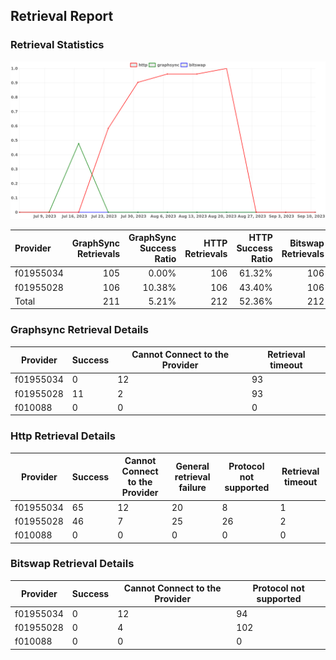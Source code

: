## Retrieval Report
### Retrieval Statistics
<img src="https://raw.githubusercontent.com/data-preservation-programs/filplus-checker-assets/main/filecoin-project/filecoin-plus-large-datasets/issues/1737/1694442572714.png"/>

| Provider  | GraphSync Retrievals | GraphSync Success Ratio | HTTP Retrievals | HTTP Success Ratio | Bitswap Retrievals | Bitswap Success Ratio |
| :-------- | -------------------: | ----------------------: | --------------: | -----------------: | -----------------: | --------------------: |
| f01955034 |                  105 |                   0.00% |             106 |             61.32% |                106 |                 0.00% |
| f01955028 |                  106 |                  10.38% |             106 |             43.40% |                106 |                 0.00% |
| Total     |                  211 |                   5.21% |             212 |             52.36% |                212 |                 0.00% |

### Graphsync Retrieval Details
| Provider  | Success | Cannot Connect to the Provider | Retrieval timeout |
| --------- | ------- | ------------------------------ | ----------------- |
| f01955034 | 0       | 12                             | 93                |
| f01955028 | 11      | 2                              | 93                |
| f010088   | 0       | 0                              | 0                 |

### Http Retrieval Details
| Provider  | Success | Cannot Connect to the Provider | General retrieval failure | Protocol not supported | Retrieval timeout |
| --------- | ------- | ------------------------------ | ------------------------- | ---------------------- | ----------------- |
| f01955034 | 65      | 12                             | 20                        | 8                      | 1                 |
| f01955028 | 46      | 7                              | 25                        | 26                     | 2                 |
| f010088   | 0       | 0                              | 0                         | 0                      | 0                 |

### Bitswap Retrieval Details
| Provider  | Success | Cannot Connect to the Provider | Protocol not supported |
| --------- | ------- | ------------------------------ | ---------------------- |
| f01955034 | 0       | 12                             | 94                     |
| f01955028 | 0       | 4                              | 102                    |
| f010088   | 0       | 0                              | 0                      |
